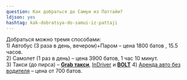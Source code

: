 ```yaml
---
question: Как добраться до Самуи из Паттайи?
ldjson: yes
hashtag: kak-dobratsya-do-samui-iz-pattaji
---
```


Добраться можно тремя способами:  
1\) Автобус (3 раза в день, вечером)+Паром – цена 1800 батов , 15.5 часов.   
2\) Самолет (1 раз в день) – цена 3900 батов, 1 час 10 минут.   
3\) Такси (до пирса) – [**Grab такси**](https://www.grab.com/th/en/transport/taxi/), [InDriver](https://indriver.com/ru/city) и [**BOLT**](https://bolt.eu/en/)
4\) [Аренда авто без водителя](https://thai-rent-car.com/) – цена от 700 батов.
